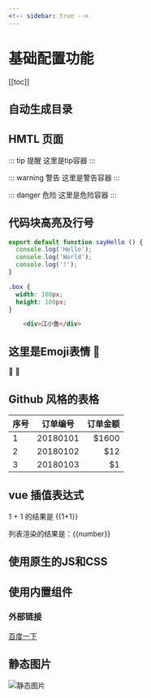 ```yaml
---
<!-- sidebar: true -->
---
```


# 基础配置功能
[[toc]]

## 自动生成目录


## HMTL 页面

::: tip 提醒
这里是tip容器
:::

::: warning 警告
这里是警告容器
:::

::: danger 危险
这里是危险容器
:::

## 代码块高亮及行号
```js
export default function sayHello () {
  console.log('Hello');
  console.log('World');
  console.log('!');
}
```

```css
.box {
  width: 100px;
  height: 100px;
}
```

```html
	<div>江小鱼</div>
```

## 这里是Emoji表情 :tada:
:100: :rocket:

## Github 风格的表格
| 序号          | 订单编号      | 订单金额|
| -------------|:-------------:| ------:|
| 1             | 20180101     | $1600  |
| 2             | 20180102     |   $12  |
| 3             | 20180103     |    $1  |

## vue 插值表达式
1 + 1 的结果是 {{1+1}}

列表渲染的结果是：<span v-for="number in 5">{{number}}</span>

## 使用原生的JS和CSS

<!--样式内容-->
<style >
.box {
  width: 100%;
  height: 100px;
  line-height: 100px;
  text-align: center;
  color: #fff;
  background-color: #fb3;
}
</style>
<div id="container"></div>

<!--js内容-->
<script>
</script>

## 使用内置组件

### 外部链接
[百度一下](https://www.baidu.com)

## 静态图片
![静态图片](~@images/wuliuqi2.png)


